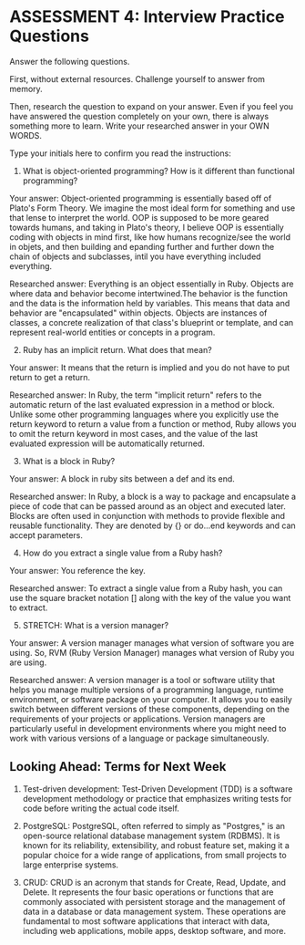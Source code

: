# ASSESSMENT 4: Interview Practice Questions

Answer the following questions.

First, without external resources. Challenge yourself to answer from memory.

Then, research the question to expand on your answer. Even if you feel you have answered the question completely on your own, there is always something more to learn. Write your researched answer in your OWN WORDS.

Type your initials here to confirm you read the instructions:

1. What is object-oriented programming? How is it different than functional programming?

Your answer: Object-oriented programming is essentially based off of Plato's Form Theory. We imagine the most ideal form for something and use that lense to interpret the world. OOP is supposed to be more geared towards humans, and taking in Plato's theory, I believe OOP is essentially coding with objects in mind first, like how humans recognize/see the world in objets, and then building and epanding further and further down the chain of objects and subclasses, intil you have everything included everything.

Researched answer: Everything is an object essentially in Ruby. Objects are where data and behavior become intertwined.The behavior is the function and the data is the information held by variables. This means that data and behavior are "encapsulated" within objects. Objects are instances of classes,  a concrete realization of that class's blueprint or template, and can represent real-world entities or concepts in a program.

2. Ruby has an implicit return. What does that mean?

Your answer: It means that the return is implied and you do not have to put return to get a return.

Researched answer: In Ruby, the term "implicit return" refers to the automatic return of the last evaluated expression in a method or block. Unlike some other programming languages where you explicitly use the return keyword to return a value from a function or method, Ruby allows you to omit the return keyword in most cases, and the value of the last evaluated expression will be automatically returned.

3. What is a block in Ruby?

Your answer: A block in ruby sits between a def and its end.

Researched answer: In Ruby, a block is a way to package and encapsulate a piece of code that can be passed around as an object and executed later. Blocks are often used in conjunction with methods to provide flexible and reusable functionality. They are denoted by {} or do...end keywords and can accept parameters.

4. How do you extract a single value from a Ruby hash?

Your answer: You reference the key.

Researched answer: To extract a single value from a Ruby hash, you can use the square bracket notation [] along with the key of the value you want to extract.

5. STRETCH: What is a version manager?

Your answer: A version manager manages what version of software you are using. So, RVM (Ruby Version Manager) manages what version of Ruby you are using.

Researched answer: A version manager is a tool or software utility that helps you manage multiple versions of a programming language, runtime environment, or software package on your computer. It allows you to easily switch between different versions of these components, depending on the requirements of your projects or applications. Version managers are particularly useful in development environments where you might need to work with various versions of a language or package simultaneously.

## Looking Ahead: Terms for Next Week

1. Test-driven development: Test-Driven Development (TDD) is a software development methodology or practice that emphasizes writing tests for code before writing the actual code itself.

2. PostgreSQL: PostgreSQL, often referred to simply as "Postgres," is an open-source relational database management system (RDBMS). It is known for its reliability, extensibility, and robust feature set, making it a popular choice for a wide range of applications, from small projects to large enterprise systems.

3. CRUD: CRUD is an acronym that stands for Create, Read, Update, and Delete. It represents the four basic operations or functions that are commonly associated with persistent storage and the management of data in a database or data management system. These operations are fundamental to most software applications that interact with data, including web applications, mobile apps, desktop software, and more. 

